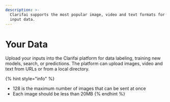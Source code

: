 ```yaml
---
description: >-
  Clarifai supports the most popular image, video and text formats for your
  input data.
---
```


# Your Data

Upload your inputs into the Clarifai platform for data labeling, training new models, search, or predictions. The platform can upload images, video and text from URLs or from a local directory.

{% hint style="info" %}
* 128 is the maximum number of images that can be sent at once
* Each image should be less than 20MB
{% endhint %}

